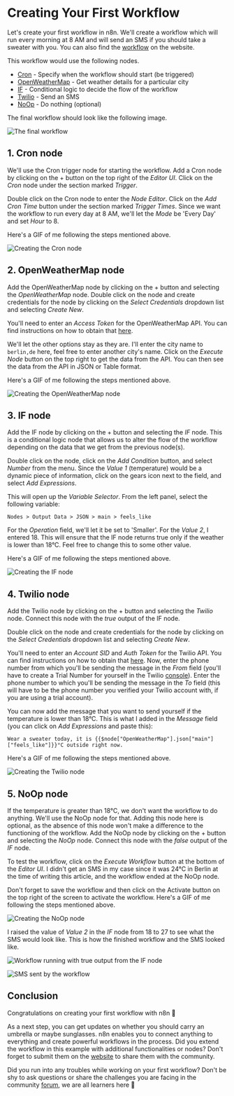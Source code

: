 # Creating Your First Workflow

Let's create your first workflow in n8n. We'll create a workflow which will run every morning at 8 AM and will send an SMS if you should take a sweater with you. You can also find the [workflow](https://n8n.io/workflows/409) on the website.

This workflow would use the following nodes.
- [Cron](../nodes/nodes-library/core-nodes/Cron/README.md) - Specify when the workflow should start (be triggered)
- [OpenWeatherMap](../nodes/nodes-library/nodes/OpenWeatherMap/README.md) - Get weather details for a particular city
- [IF](../nodes/nodes-library/core-nodes/IF/README.md) - Conditional logic to decide the flow of the workflow
- [Twilio](../nodes/nodes-library/nodes/Twilio/README.md) - Send an SMS
- [NoOp](../nodes/nodes-library/core-nodes/NoOp/README.md) - Do nothing (optional)

The final workflow should look like the following image.

![The final workflow](./images/creating-your-first-workflow/final-workflow.png)


## 1. Cron node

We'll use the Cron trigger node for starting the workflow. Add a Cron node by clicking on the + button on the top right of the *Editor UI*. Click on the *Cron* node under the section marked *Trigger*.

Double click on the Cron node to enter the *Node Editor*. Click on the *Add Cron Time* button under the section marked *Trigger Times*. Since we want the workflow to run every day at 8 AM, we'll let the *Mode* be 'Every Day' and set *Hour* to 8.

Here's a GIF of me following the steps mentioned above.

![Creating the Cron node](./images/creating-your-first-workflow/creating-the-cron-node.gif)


## 2. OpenWeatherMap node

Add the OpenWeatherMap node by clicking on the + button and selecting the *OpenWeatherMap* node. Double click on the node and create credentials for the node by clicking on the *Select Credentials* dropdown list and selecting *Create New*. 

You'll need to enter an *Access Token* for the OpenWeatherMap API. You can find instructions on how to obtain that [here](../nodes/credentials/OpenWeatherMap/README.md).

We'll let the other options stay as they are. I'll enter the city name to `berlin,de` here, feel free to enter another city's name. Click on the *Execute Node* button on the top right to get the data from the API. You can then see the data from the API in JSON or Table format.

Here's a GIF of me following the steps mentioned above.

![Creating the OpenWeatherMap node](./images/creating-your-first-workflow/creating-the-openweathermap-node.gif)


## 3. IF node

Add the IF node by clicking on the + button and selecting the *IF* node. This is a conditional logic node that allows us to alter the flow of the workflow depending on the data that we get from the previous node(s).

Double click on the node, click on the *Add Condition* button, and select *Number* from the menu. Since the *Value 1* (temperature) would be a dynamic piece of information, click on the gears icon next to the field, and select *Add Expressions*.

This will open up the *Variable Selector*. From the left panel, select the following variable:

`Nodes > Output Data > JSON > main > feels_like`

For the *Operation* field, we'll let it be set to 'Smaller'. For the *Value 2*, I entered 18. This will ensure that the IF node returns true only if the weather is lower than 18°C. Feel free to change this to some other value. 

Here's a GIF of me following the steps mentioned above.

![Creating the IF node](./images/creating-your-first-workflow/creating-the-if-node.gif)


## 4. Twilio node

Add the Twilio node by clicking on the + button and selecting the *Twilio* node. Connect this node with the *true* output of the IF node.

Double click on the node and create credentials for the node by clicking on the *Select Credentials* dropdown list and selecting *Create New*. 

You'll need to enter an *Account SID* and *Auth Token* for the Twilio API. You can find instructions on how to obtain that [here](../nodes/credentials/Twilio/README.md). Now, enter the phone number from which you'll be sending the message in the *From* field (you'll have to create a Trial Number for yourself in the Twilio [console](https://www.twilio.com/console)). Enter the phone number to which you'll be sending the message in the *To* field (this will have to be the phone number you verified your Twilio account with, if you are using a trial account).

You can now add the message that you want to send yourself if the temperature is lower than 18°C. This is what I added in the *Message* field (you can click on *Add Expressions* and paste this):

```
Wear a sweater today, it is {{$node["OpenWeatherMap"].json["main"]["feels_like"]}}°C outside right now.
```

Here's a GIF of me following the steps mentioned above.

![Creating the Twilio node](./images/creating-your-first-workflow/creating-the-twilio-node.gif)


## 5. NoOp node

If the temperature is greater than 18°C, we don't want the workflow to do anything. We'll use the NoOp node for that. Adding this node here is optional, as the absence of this node won't make a difference to the functioning of the workflow. Add the NoOp node by clicking on the + button and selecting the *NoOp* node. Connect this node with the *false* output of the *IF* node.

To test the workflow, click on the *Execute Workflow* button at the bottom of the *Editor UI*. I didn't get an SMS in my case since it was 24°C in Berlin at the time of writing this article, and the workflow ended at the NoOp node.

Don't forget to save the workflow and then click on the Activate button on the top right of the screen to activate the workflow. Here's a GIF of me following the steps mentioned above.

![Creating the NoOp node](./images/creating-your-first-workflow/creating-the-noop-node.gif)

I raised the value of *Value 2* in the *IF* node from 18 to 27 to see what the SMS would look like. This is how the finished workflow and the SMS looked like. 

![Workflow running with true output from the IF node](./images/creating-your-first-workflow/workflow-running-with-true-output-from-the-if-node.png) 

![SMS sent by the workflow](./images/creating-your-first-workflow/sms-sent-by-the-workflow.jpeg) 


## Conclusion

Congratulations on creating your first workflow with n8n 🥳 

As a next step, you can get updates on whether you should carry an umbrella or maybe sunglasses. n8n enables you to connect anything to everything and create powerful workflows in the process. Did you extend the workflow in this example with additional functionalities or nodes? Don't forget to submit them on the [website](https://n8n.io/workflows) to share them with the community.

Did you run into any troubles while working on your first workflow? Don't be shy to ask questions or share the challenges you are facing in the community [forum](https://community.n8n.io/), we are all learners here 🙌
